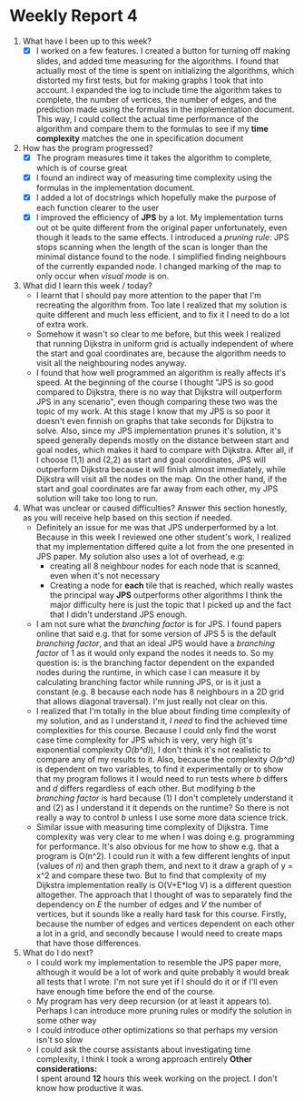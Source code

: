 # Weekly Report 4 
1. What have I been up to this week? <br />
   - [x] I worked on a few features. I created a button for turning off making slides, and added time measuring for the algorithms. I found that actually most of the time is spent on initializing the algorithms, which distorted my first tests, but for making graphs I took that into account. I expanded the log to include time the algorithm takes to complete, the number of vertices, the number of edges, and the prediction made using the formulas in the implementation document. This way, I could collect the actual time performance of the algorithm and compare them to the formulas to see if my **time complexity** matches the one in specification document 
2. How has the program progressed? <br />
   - [x] The program measures time it takes the algorithm to complete, which is of course great
   - [x] I found an indirect way of measuring time complexity using the formulas in the implementation document.
   - [x] I added a lot of docstrings which hopefully make the purpose of each function clearer to the user
   - [x] I improved the efficiency of **JPS** by a lot. My implementation turns out ot be quite different from the original paper unfortunately, even though it leads to the same effects. I introduced a *pruning rule*: JPS stops scanning when the length of the scan is longer than the minimal distance found to the node. I simplified finding neighbours of the currently expanded node. I changed marking of the map to only occur when *visual mode* is on.
3. What did I learn this week / today? <br />
   - I learnt that I should pay more attention to the paper that I'm recreating the algorithm from. Too late I realized that my solution is quite different and much less efficient, and to fix it I need to do a lot of extra work.
   - Somehow it wasn't so clear to me before, but this week I realized that running Dijkstra in uniform grid is actually independent of where the start and goal coordinates are, because the algorithm needs to visit all the neighbouring nodes anyway.
   - I found that how well programmed an algorithm is really affects it's speed. At the beginning of the course I thought "JPS is so good compared to Dijkstra, there is no way that Dijkstra will outperform JPS in any scenario", even though comparing these two was the topic of my work. At this stage I know that my JPS is so poor it doesn't even finnish on graphs that take seconds for Dijkstra to solve. Also, since my JPS implementation prunes it's solution, it's speed generally depends mostly on the distance between start and goal nodes, which makes it hard to compare with Dijkstra. After all, if I choose (1,1) and (2,2) as start and goal coordinates, JPS will outperform Dijkstra because it will finish almost immediately, while Dijkstra will visit all the nodes on the map. On the other hand, if the start and goal coordinates are far away from each other, my JPS solution will take too long to run.
4. What was unclear or caused difficulties? Answer this section honestly, as you will receive help based on this section if needed.  <br />
   - Definitely an issue for me was that JPS underperformed by a lot. Because in this week I reviewed one other student's work, I realized that my implementation differed quite a lot from the one presented in JPS paper. My solution also uses a lot of overhead, e.g:
       - creating all 8 neighbour nodes for each node that is scanned, even when it's not necessary
       - Creating a node for **each** tile that is reached, which really wastes the principal way **JPS** outperforms other algorithms
   I think the major difficulty here is just the topic that I picked up and the fact that I didn't understand JPS enough. 
   - I am not sure what the *branching factor* is for JPS. I found papers online that said e.g. that for some version of JPS 5 is the default *branching factor*, and that an ideal JPS would have a *branching factor* of 1 as it would only expand the nodes it needs to. So my question is: is the branching factor dependent on the expanded nodes during the runtime, in which case I can measure it by calculating branching factor while running JPS, or is it just a constant (e.g. 8 because each node has 8 neighbours in a 2D grid that allows diagonal traversal). I'm just really not clear on this.
   - I realized that I'm totally in the blue about finding time complexity of my solution, and as I understand it, *I need* to find the achieved time complexities for this course. Because I could only find the worst case time complexity for JPS which is very, very high (it's exponential complexity *O(b^d)*), I don't think it's not realistic to compare any of my results to it. Also, because the complexity *O(b^d)* is dependent on two variables, to find it experimentally or to show that my program follows it I would need to run tests where *b* differs and *d* differs regardless of each other. But modifying *b* the *branching factor* is hard because (1) I don't completely understand it and (2) as I understand it it depends on the runtime? So there is not really a way to control *b* unless I use some more data science trick.
   - Similar issue with measuring time complexity of Dijkstra. Time complexity was very clear to me when I was doing e.g. programming for performance. It's also obvious for me how to show e.g. that a program is O(n^2). I could run it with a few different lenghts of input (values of *n*) and then graph them, and next to it draw a graph of y = x^2 and compare these two. But to find that complexity of my Dijkstra implementation really is O(V+E*log V) is a different question altogether. The approach that I thought of was to separately find the dependency on *E* the number of edges and *V* the number of vertices, but it sounds like a really hard task for this course. Firstly, because the number of edges and vertices dependent on each other a lot in a grid, and secondly because I would need to create maps that have those differences. 
4. What do I do next? <br />
   - I could work my implementation to resemble the JPS paper more, although it would be a lot of work and quite probably it would break all tests that I wrote. I'm not sure yet if I should do it or if I'll even have enough time before the end of the course.
   - My program has very deep recursion (or at least it appears to). Perhaps I can introduce more pruning rules or modify the solution in some other way
   - I could introduce other optimizations so that perhaps my version isn't so slow
   - I could ask the course assistants about investigating time complexity, I think I took a wrong approach entirely
**Other considerations:** <br />
I spent around **12** hours this week working on the project. I don't know how productive it was.<br />
 
